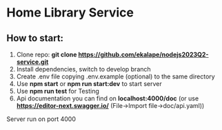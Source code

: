 # Home Library Service


## How to start: 
 1. Clone repo: __git clone https://github.com/ekalape/nodejs2023Q2-service.git__
 2. Install dependencies, switch to develop branch
 3. Create .env file copying .env.example (optional) to the same directory
 4. Use __npm start__ or __npm run start:dev__ to start server
 5. Use __npm run test__ for Testing
 6. Api documentation you can find on __localhost:4000/doc__ (or use __https://editor-next.swagger.io/__ (File->Import file->doc/api.yaml))


Server run on port 4000 